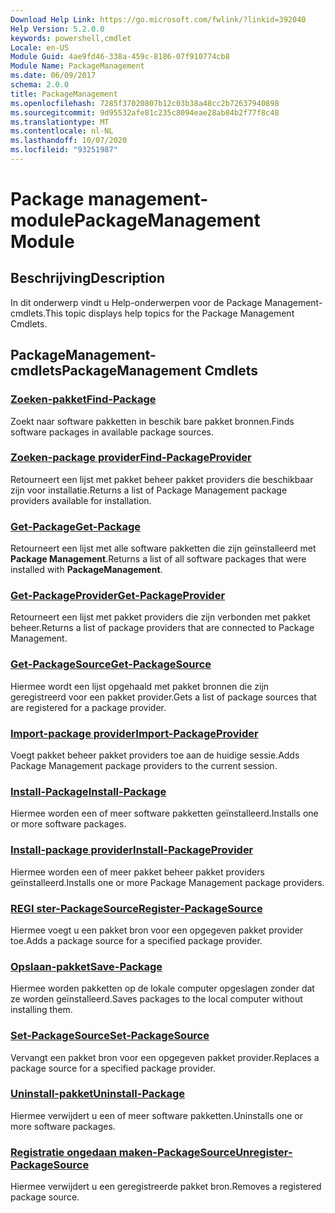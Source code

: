 ```yaml
---
Download Help Link: https://go.microsoft.com/fwlink/?linkid=392040
Help Version: 5.2.0.0
keywords: powershell,cmdlet
Locale: en-US
Module Guid: 4ae9fd46-338a-459c-8186-07f910774cb8
Module Name: PackageManagement
ms.date: 06/09/2017
schema: 2.0.0
title: PackageManagement
ms.openlocfilehash: 7285f37020807b12c03b38a48cc2b72637940898
ms.sourcegitcommit: 9d95532afe81c235c8094eae28ab84b2f77f8c48
ms.translationtype: MT
ms.contentlocale: nl-NL
ms.lasthandoff: 10/07/2020
ms.locfileid: "93251987"
---
```

# <span data-ttu-id="dfdef-103">Package management-module</span><span class="sxs-lookup"><span data-stu-id="dfdef-103">PackageManagement Module</span></span>

## <span data-ttu-id="dfdef-104">Beschrijving</span><span class="sxs-lookup"><span data-stu-id="dfdef-104">Description</span></span>

<span data-ttu-id="dfdef-105">In dit onderwerp vindt u Help-onderwerpen voor de Package Management-cmdlets.</span><span class="sxs-lookup"><span data-stu-id="dfdef-105">This topic displays help topics for the Package Management Cmdlets.</span></span>

## <span data-ttu-id="dfdef-106">PackageManagement-cmdlets</span><span class="sxs-lookup"><span data-stu-id="dfdef-106">PackageManagement Cmdlets</span></span>

### [<span data-ttu-id="dfdef-107">Zoeken-pakket</span><span class="sxs-lookup"><span data-stu-id="dfdef-107">Find-Package</span></span>](Find-Package.md)
<span data-ttu-id="dfdef-108">Zoekt naar software pakketten in beschik bare pakket bronnen.</span><span class="sxs-lookup"><span data-stu-id="dfdef-108">Finds software packages in available package sources.</span></span>

### [<span data-ttu-id="dfdef-109">Zoeken-package provider</span><span class="sxs-lookup"><span data-stu-id="dfdef-109">Find-PackageProvider</span></span>](Find-PackageProvider.md)
<span data-ttu-id="dfdef-110">Retourneert een lijst met pakket beheer pakket providers die beschikbaar zijn voor installatie.</span><span class="sxs-lookup"><span data-stu-id="dfdef-110">Returns a list of Package Management package providers available for installation.</span></span>

### [<span data-ttu-id="dfdef-111">Get-Package</span><span class="sxs-lookup"><span data-stu-id="dfdef-111">Get-Package</span></span>](Get-Package.md)
<span data-ttu-id="dfdef-112">Retourneert een lijst met alle software pakketten die zijn geïnstalleerd met **Package Management**.</span><span class="sxs-lookup"><span data-stu-id="dfdef-112">Returns a list of all software packages that were installed with **PackageManagement**.</span></span>

### [<span data-ttu-id="dfdef-113">Get-PackageProvider</span><span class="sxs-lookup"><span data-stu-id="dfdef-113">Get-PackageProvider</span></span>](Get-PackageProvider.md)
<span data-ttu-id="dfdef-114">Retourneert een lijst met pakket providers die zijn verbonden met pakket beheer.</span><span class="sxs-lookup"><span data-stu-id="dfdef-114">Returns a list of package providers that are connected to Package Management.</span></span>

### [<span data-ttu-id="dfdef-115">Get-PackageSource</span><span class="sxs-lookup"><span data-stu-id="dfdef-115">Get-PackageSource</span></span>](Get-PackageSource.md)
<span data-ttu-id="dfdef-116">Hiermee wordt een lijst opgehaald met pakket bronnen die zijn geregistreerd voor een pakket provider.</span><span class="sxs-lookup"><span data-stu-id="dfdef-116">Gets a list of package sources that are registered for a package provider.</span></span>

### [<span data-ttu-id="dfdef-117">Import-package provider</span><span class="sxs-lookup"><span data-stu-id="dfdef-117">Import-PackageProvider</span></span>](Import-PackageProvider.md)
<span data-ttu-id="dfdef-118">Voegt pakket beheer pakket providers toe aan de huidige sessie.</span><span class="sxs-lookup"><span data-stu-id="dfdef-118">Adds Package Management package providers to the current session.</span></span>

### [<span data-ttu-id="dfdef-119">Install-Package</span><span class="sxs-lookup"><span data-stu-id="dfdef-119">Install-Package</span></span>](Install-Package.md)
<span data-ttu-id="dfdef-120">Hiermee worden een of meer software pakketten geïnstalleerd.</span><span class="sxs-lookup"><span data-stu-id="dfdef-120">Installs one or more software packages.</span></span>

### [<span data-ttu-id="dfdef-121">Install-package provider</span><span class="sxs-lookup"><span data-stu-id="dfdef-121">Install-PackageProvider</span></span>](Install-PackageProvider.md)
<span data-ttu-id="dfdef-122">Hiermee worden een of meer pakket beheer pakket providers geïnstalleerd.</span><span class="sxs-lookup"><span data-stu-id="dfdef-122">Installs one or more Package Management package providers.</span></span>

### [<span data-ttu-id="dfdef-123">REGI ster-PackageSource</span><span class="sxs-lookup"><span data-stu-id="dfdef-123">Register-PackageSource</span></span>](Register-PackageSource.md)
<span data-ttu-id="dfdef-124">Hiermee voegt u een pakket bron voor een opgegeven pakket provider toe.</span><span class="sxs-lookup"><span data-stu-id="dfdef-124">Adds a package source for a specified package provider.</span></span>

### [<span data-ttu-id="dfdef-125">Opslaan-pakket</span><span class="sxs-lookup"><span data-stu-id="dfdef-125">Save-Package</span></span>](Save-Package.md)
<span data-ttu-id="dfdef-126">Hiermee worden pakketten op de lokale computer opgeslagen zonder dat ze worden geïnstalleerd.</span><span class="sxs-lookup"><span data-stu-id="dfdef-126">Saves packages to the local computer without installing them.</span></span>

### [<span data-ttu-id="dfdef-127">Set-PackageSource</span><span class="sxs-lookup"><span data-stu-id="dfdef-127">Set-PackageSource</span></span>](Set-PackageSource.md)
<span data-ttu-id="dfdef-128">Vervangt een pakket bron voor een opgegeven pakket provider.</span><span class="sxs-lookup"><span data-stu-id="dfdef-128">Replaces a package source for a specified package provider.</span></span>

### [<span data-ttu-id="dfdef-129">Uninstall-pakket</span><span class="sxs-lookup"><span data-stu-id="dfdef-129">Uninstall-Package</span></span>](Uninstall-Package.md)
<span data-ttu-id="dfdef-130">Hiermee verwijdert u een of meer software pakketten.</span><span class="sxs-lookup"><span data-stu-id="dfdef-130">Uninstalls one or more software packages.</span></span>

### [<span data-ttu-id="dfdef-131">Registratie ongedaan maken-PackageSource</span><span class="sxs-lookup"><span data-stu-id="dfdef-131">Unregister-PackageSource</span></span>](Unregister-PackageSource.md)
<span data-ttu-id="dfdef-132">Hiermee verwijdert u een geregistreerde pakket bron.</span><span class="sxs-lookup"><span data-stu-id="dfdef-132">Removes a registered package source.</span></span>
